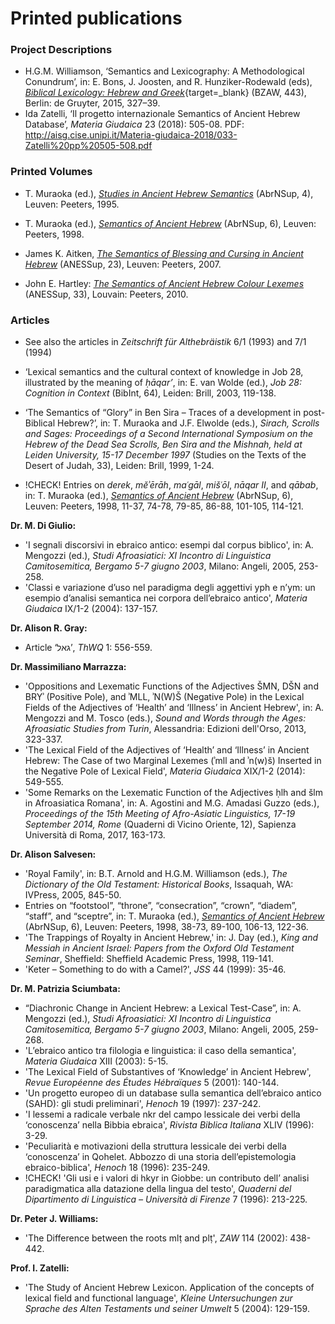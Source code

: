 # Printed publications


### Project Descriptions

* H.G.M. Williamson, 
‘Semantics and Lexicography: A Methodological Conundrum’, in: E. Bons, J. Joosten, and R. Hunziker-Rodewald (eds), 
[<i>Biblical Lexicology: Hebrew and Greek</i>](/Williamson-Semantics_and_Lexicography.pdf/){target=_blank}
(BZAW, 443), Berlin: de Gruyter, 2015, 327–39.
* Ida Zatelli, ‘Il progetto internazionale Semantics of Ancient Hebrew Database’, <i>Materia Giudaica</i> 23 (2018): 505-08. PDF:
http://aisg.cise.unipi.it/Materia-giudaica-2018/033-Zatelli%20pp%20505-508.pdf


### Printed Volumes

* T. Muraoka (ed.), [<i>Studies in Ancient Hebrew Semantics</i>](https://www.peeters-leuven.be/detail.php?search_key=9789068317558&series_number_str=4&lang=en) 
(AbrNSup, 4), Leuven: Peeters, 1995.
* T. Muraoka (ed.), [<i>Semantics of Ancient Hebrew</i>](https://www.peeters-leuven.be/detail.php?search_key=9789042905924&series_number_str=6&lang=en) 
(AbrNSup, 6), Leuven: Peeters, 1998.
* James K. Aitken,
[<i>The Semantics of Blessing and Cursing in Ancient Hebrew</i>](https://www.peeters-leuven.be/detail.php?search_key=9789042918962&series_number_str=23&lang=en) 
(ANESSup, 23), Leuven: Peeters, 2007.

* John E. Hartley:
[<i>The Semantics of Ancient Hebrew Colour Lexemes</i>](https://www.peeters-leuven.be/detail.php?search_key=9789042923119&series_number_str=33&lang=en) (ANESSup, 33), Louvain: Peeters, 2010.


### Articles

- See also the articles in <i>Zeitschrift für Althebräistik</i> 6/1 (1993) and 7/1 (1994)



- ‘Lexical semantics and the cultural context of knowledge in Job 28, illustrated by the meaning of <i>ḥāqar’</i>, 
in: E. van Wolde (ed.), <i>Job 28: Cognition in Context</i> (BibInt, 64), Leiden: Brill, 2003, 119-138.
- ‘The Semantics of “Glory” in Ben Sira – Traces of a development in post-Biblical Hebrew?’, in: T. Muraoka and J.F. Elwolde (eds.),
 <i>Sirach, Scrolls and Sages: Proceedings of a Second International Symposium on the Hebrew of the Dead Sea Scrolls, 
 Ben Sira and the Mishnah, held at Leiden University, 15-17 December 1997</i> 
 (Studies on the Texts of the Desert of Judah, 33), Leiden: Brill, 1999, 1-24.
- !CHECK! Entries on <i>derek</i>, <i>mĕʾērāh</i>, <i>maʿgāl</i>, <i>mišʿōl</i>, <i>nāqar II</i>, and <i>qābab</i>, in: 
T. Muraoka (ed.), [<i>Semantics of Ancient Hebrew</i>](https://www.peeters-leuven.be/detail.php?search_key=9789042905924&series_number_str=6&lang=en) 
(AbrNSup, 6), Leuven: Peeters, 1998, 11-37, 74-78, 79-85, 86-88, 101-105, 114-121.

<b>Dr. M. Di Giulio:</b>

- 'I segnali discorsivi in ebraico antico: esempi dal corpus biblico', in: A. Mengozzi (ed.), <i>Studi Afroasiatici: XI Incontro di Linguistica Camitosemitica, Bergamo 5-7 giugno 2003</i>, Milano: Angeli, 2005, 253-258.
- 'Classi e variazione d’uso nel paradigma degli aggettivi yph e n’ym: un esempio d’analisi semantica nei corpora dell’ebraico antico', 
<i>Materia Giudaica</i> IX/1-2 (2004): 137-157.

<b>Dr. Alison R. Gray:</b>

- Article ‘גאל’, <i>ThWQ</i> 1: 556-559.


<b>Dr. Massimiliano Marrazza:</b>

- 'Oppositions and Lexematic Functions of the Adjectives ŠMN, DŠN and BRYʾ (Positive Pole), and ʾMLL, ʾN(W)Š (Negative Pole) in the Lexical Fields of the Adjectives of ‘Health’ and ‘Illness’ in Ancient Hebrew', 
in: A. Mengozzi and M. Tosco (eds.), <i>Sound and Words through the Ages: Afroasiatic Studies from Turin</i>, 
Alessandria: Edizioni dell'Orso, 2013, 323-337.
- 'The Lexical Field of the Adjectives of ‘Health’ and ‘Illness’ in Ancient Hebrew: The Case of two Marginal Lexemes (ʾmll and ʾn(w)š) Inserted in the Negative Pole of Lexical Field', 
<i>Materia Giudaica</i> XIX/1-2 (2014): 549-555.
- 'Some Remarks on the Lexematic Function of the Adjectives ḥlh and šlm in Afroasiatica Romana', 
in: A. Agostini and M.G. Amadasi Guzzo (eds.), <i>Proceedings of the 15th Meeting of Afro-Asiatic Linguistics, 17-19 September 2014, Rome</i> (Quaderni di Vicino Oriente, 12), Sapienza Università di Roma, 2017, 163-173.

<b>Dr. Alison Salvesen:</b>

- 'Royal Family', in: B.T. Arnold and H.G.M. Williamson (eds.), <i>The Dictionary of the Old Testament: Historical Books</i>, 
Issaquah, WA: IVPress, 2005, 845-50.
- Entries on “footstool”, “throne”, “consecration”, “crown”, “diadem”, “staff”, and “sceptre”, 
in: T. Muraoka (ed.), [<i>Semantics of Ancient Hebrew</i>](https://www.peeters-leuven.be/detail.php?search_key=9789042905924&series_number_str=6&lang=en) 
(AbrNSup, 6), Leuven: Peeters, 1998, 38-73, 89-100, 106-13, 122-36.
- 'The Trappings of Royalty in Ancient Hebrew,' in: J. Day (ed.), 
<i>King and Messiah in Ancient Israel: Papers from the Oxford Old Testament Seminar</i>, 
Sheffield: Sheffield Academic Press, 1998, 119-141.
- 'Keter – Something to do with a Camel?', <i>JSS </i>44 (1999): 35-46.

<b>Dr. M. Patrizia Sciumbata:</b>

- “Diachronic Change in Ancient Hebrew: a Lexical Test-Case”, 
in: A. Mengozzi (ed.), <i>Studi Afroasiatici: XI Incontro di Linguistica Camitosemitica, Bergamo 5-7 giugno 2003</i>, Milano: Angeli, 2005, 259-268.
- 'L’ebraico antico tra filologia e linguistica: il caso della semantica', <i>Materia Giudaica</i> XIII (2003): 5-15.
- 'The Lexical Field of Substantives of ‘Knowledge’ in Ancient Hebrew', 
<i>Revue Européenne des Études Hébraïques</i> 5 (2001): 140-144.
- 'Un progetto europeo di un database sulla semantica dell’ebraico antico (SAHD): gli studi preliminari', 
<i>Henoch</i> 19 (1997): 237-242.
- 'I lessemi a radicale verbale nkr del campo lessicale dei verbi della ‘conoscenza’ nella Bibbia ebraica', 
<i>Rivista Biblica Italiana</i> XLIV (1996): 3-29.
- 'Peculiarità e motivazioni della struttura lessicale dei verbi della ‘conoscenza’ in Qohelet. Abbozzo di una storia dell’epistemologia ebraico-biblica', 
<i>Henoch</i> 18 (1996): 235-249.
- !CHECK! 'Gli usi e i valori di hkyr in Giobbe: un contributo dell’ analisi paradigmatica alla datazione della lingua del testo', 
<i>Quaderni del Dipartimento di Linguistica – Università di Firenze</i> 7 (1996): 213-225.

<b>Dr. Peter J. Williams:</b>

- 'The Difference between the roots mlṭ and plṭ', <i>ZAW</i> 114 (2002): 438-442.

<b>Prof. I. Zatelli:</b>

- 'The Study of Ancient Hebrew Lexicon. Application of the concepts of lexical field and functional language', 
<i>Kleine Untersuchungen zur Sprache des Alten Testaments und seiner Umwelt</i> 5 (2004): 129-159.
